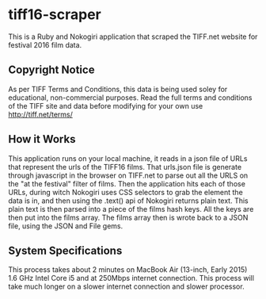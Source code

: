 # tiff16-scraper
This is a Ruby and Nokogiri application that scraped the TIFF.net website for festival 2016 film data. 

## Copyright Notice
As per TIFF Terms and Conditions, this data is being used soley for educational, non-commercial purposes. Read the full terms and conditions of the TIFF site and data before modifying for your own use http://tiff.net/terms/

## How it Works
This application runs on your local machine, it reads in a json file of URLs that represent the urls of the TIFF16 films. That urls.json file is generate through javascript in the browser on TIFF.net to parse out all the URLS on the "at the festival" filter of films.
Then the application hits each of those URLs, during witch Nokogiri uses CSS selectors to grab the element the data is in, and then using the .text() api of Nokogiri returns plain text.
This plain text is then parsed into a piece of the films hash keys.
All the keys are then put into the films array.
The films array then is wrote back to a JSON file, using the JSON and File gems.

## System Specifications
This process takes about 2 minutes on MacBook Air (13-inch, Early 2015) 1.6 GHz Intel Core i5 and at 250Mbps internet connection. This process will take much longer on a slower internet connection and slower processor.
